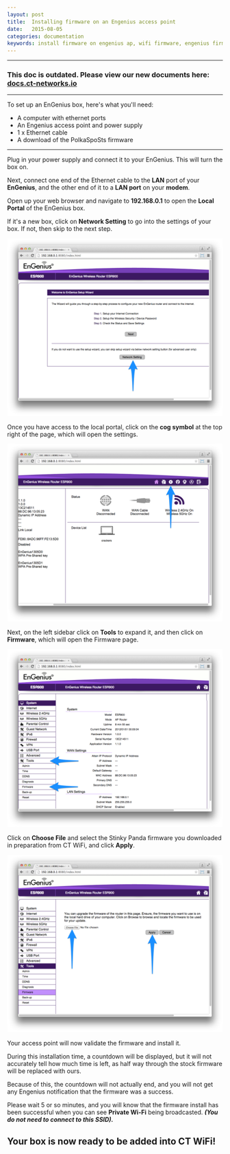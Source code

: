 ```yaml
---
layout: post
title:  Installing firmware on an Engenius access point
date:   2015-08-05
categories: documentation
keywords: install firmware on engenius ap, wifi firmware, engenius firmware update
---
```


<hr>
<h3>This doc is outdated. Please view our new documents here:<br>
<a href="http://docs.ct-networks.io/article/83-engenius-installation">docs.ct-networks.io</a></h3>
<hr>


To set up an EnGenius box, here's what you'll need:

<ul>
<li>A computer with ethernet ports</li>
<li>An Engenius access point and power supply</li>
<li>1 x Ethernet cable</li>
<li>A download of the PolkaSpoSts firmware</li>
</ul>

<hr>

Plug in your power supply and connect it to your EnGenius. This will turn the box on.

Next, connect one end of the Ethernet cable to the <b>LAN</b> port of your <b>EnGenius</b>, and the other end of it to a <b>LAN port</b> on your <b>modem</b>.

Open up your web browser and navigate to <b>192.168.0.1</b> to open the <b>Local Portal</b> of the EnGenius box.

If it's a new box, click on <b>Network Setting</b> to go into the settings of your box. If not, then skip to the next step.

<div class="mdl-typography--text-center">
<img src="/images/community/tutorials/engenius-flash/network-setting.png">
</div>

Once you have access to the local portal, click on the <b>cog symbol</b> at the top right of the page, which will open the settings.

<div class="mdl-typography--text-center">
<img src="/images/community/tutorials/engenius-flash/engenius-cog.png">
</div>

Next, on the left sidebar click on <b>Tools</b> to expand it, and then click on <b>Firmware</b>, which will open the Firmware page.

<div class="mdl-typography--text-center">
<img src="/images/community/tutorials/engenius-flash/tools-firmware.png">
</div>

Click on <B>Choose File</b> and select the Stinky Panda firmware you downloaded in preparation from CT WiFi, and click <b>Apply</b>.

<div class="mdl-typography--text-center">
<img src="/images/community/tutorials/engenius-flash/upload-firmware.png">
</div>

Your access point will now validate the firmware and install it.

During this installation time, a countdown will be displayed, but it will not accurately tell how much time is left, as half way through the stock firmware will be replaced with ours.

Because of this, the countdown will not actually end, and you will not get any Engenius notification that the firmware was a success.

Please wait 5 or so minutes, and you will know that the firmware install has been successful when you can see <b>__Private Wi-Fi__</b> being broadcasted. <b><i>(You do not need to connect to this SSID).</i></b>

<h2>Your box is now ready to be added into CT WiFi!</h2>
